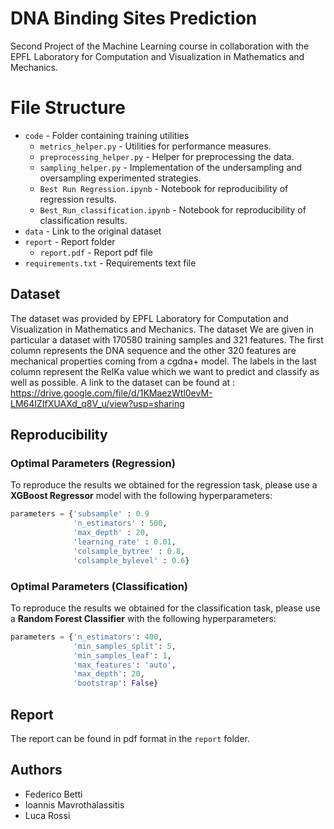# DNA Binding Sites Prediction
Second Project of the Machine Learning course in collaboration with the EPFL Laboratory for Computation and Visualization in Mathematics and Mechanics.

# File Structure
* `code` - Folder containing training utilities
  * `metrics_helper.py` - Utilities for performance measures.
  * `preprocessing_helper.py` - Helper for preprocessing the data.
  * `sampling_helper.py` - Implementation of the undersampling and oversampling experimented strategies.
  * `Best Run Regression.ipynb` - Notebook for reproducibility of regression results.
  * `Best_Run_classification.ipynb` - Notebook for reproducibility of classification results.
* `data` - Link to the original dataset
* `report` - Report folder
  * `report.pdf` - Report pdf file
* `requirements.txt` - Requirements text file

## Dataset
The dataset was provided by EPFL Laboratory for Computation and Visualization in Mathematics and Mechanics. The dataset We are given in particular a dataset with 170580 training samples and 321 features. The first column represents the DNA sequence and the other 320 features are mechanical properties coming from a cgdna+ model.
The labels in the last column represent the RelKa value which we want to predict and classify as well as possible. A link to the dataset can be found at : https://drive.google.com/file/d/1KMaezWtl0evM-LM64IZIfXUAXd_q8V_u/view?usp=sharing

## Reproducibility
### Optimal Parameters (Regression)
To reproduce the results we obtained for the regression task, please use a **XGBoost Regressor** model with the following hyperparameters:
```python
parameters = {'subsample' : 0.9
              'n_estimators' : 500,
              'max_depth' : 20,
              'learning_rate' : 0.01,
              'colsample_bytree' : 0.8,
              'colsample_bylevel' : 0.6}
```

### Optimal Parameters (Classification)
To reproduce the results we obtained for the classification task, please use a **Random Forest Classifier** with the following hyperparameters:
```python
parameters = {'n_estimators': 400,
              'min_samples_split': 5,
              'min_samples_leaf': 1,
              'max_features': 'auto',
              'max_depth': 20,
              'bootstrap': False}
```

## Report
The report can be found in pdf format in the `report` folder.

## Authors
- Federico Betti
- Ioannis Mavrothalassitis
- Luca Rossi
